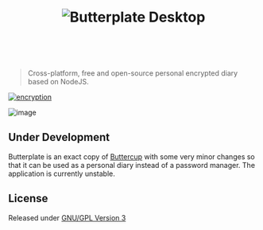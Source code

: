 <h1 align="center">
  <br/>
  <img src="https://cdn.rawgit.com/buttercup-pw/buttercup-assets/054fc0fa/badge/desktop.svg" alt="Butterplate Desktop">
  <br/>
  <br/>
  <br/>
</h1>

> Cross-platform, free and open-source personal encrypted diary based on NodeJS.

 [![encryption](https://img.shields.io/badge/Encryption-AES%20256%20CBC-red.svg)](https://tools.ietf.org/html/rfc3602)

![image](https://user-images.githubusercontent.com/768052/29536730-9db58428-86c7-11e7-9bef-418a8cd14830.png)

## Under Development

Butterplate is an exact copy of [Buttercup](https://buttercup.pw) with some very minor changes so that it can be used as a personal diary instead of a password manager.
The application is currently unstable.

## License

Released under [GNU/GPL Version 3](LICENSE)
